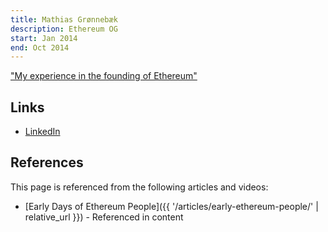 ```yaml
---
title: Mathias Grønnebæk
description: Ethereum OG
start: Jan 2014
end: Oct 2014
---
```


["My experience in the founding of Ethereum"](https://medium.com/@mathias_61938/behind-the-scenes-my-experience-in-the-founding-of-ethereum-a4a609b0657d)

## Links
- [LinkedIn](https://www.linkedin.com/in/mathiasg/)

## References

This page is referenced from the following articles and videos:

- [Early Days of Ethereum People]({{ '/articles/early-ethereum-people/' | relative_url }}) - Referenced in content